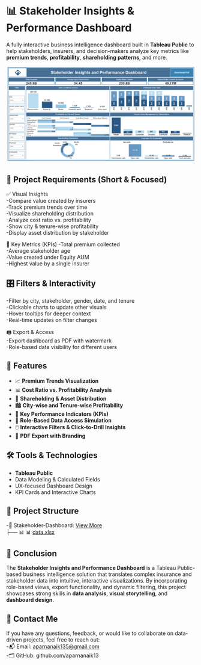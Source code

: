 # 📊 Stakeholder Insights & Performance Dashboard

A fully interactive business intelligence dashboard built in **Tableau Public** to help stakeholders, insurers, and decision-makers analyze key metrics like **premium trends**, **profitability**, **shareholding patterns**, and more.

![Dashboard Screenshot](./Screenshot.png) <!-- Replace with actual image path or URL if hosted -->

## 🔧 Project Requirements (Short & Focused)
✅ Visual Insights <br />
-Compare value created by insurers<br />
-Track premium trends over time<br />
-Visualize shareholding distribution<br />
-Analyze cost ratio vs. profitability<br />
-Show city & tenure-wise profitability<br />
-Display asset distribution by stakeholder<br />

📌 Key Metrics (KPIs)
-Total premium collected<br />
-Average stakeholder age<br />
-Value created under Equity AUM<br />
-Highest value by a single insurer<br />

## 🎛 Filters & Interactivity
-Filter by city, stakeholder, gender, date, and tenure<br />
-Clickable charts to update other visuals<br />
-Hover tooltips for deeper context<br />
-Real-time updates on filter changes<br />

🖨 Export & Access<br />
-Export dashboard as PDF with watermark<br />
-Role-based data visibility for different users<br />

## 🚀 Features

- 📈 **Premium Trends Visualization**
- 📊 **Cost Ratio vs. Profitability Analysis**
- 🧭 **Shareholding & Asset Distribution**
- 🏙️ **City-wise and Tenure-wise Profitability**
- 🎯 **Key Performance Indicators (KPIs)**
- 🧩 **Role-Based Data Access Simulation**
- 🖱️ **Interactive Filters & Click-to-Drill Insights**
- 🧾 **PDF Export with Branding**

## 🛠️ Tools & Technologies

- **Tableau Public**
- Data Modeling & Calculated Fields<br />
- UX-focused Dashboard Design<br />
- KPI Cards and Interactive Charts<br />

## 📂 Project Structure
-📁 Stakeholder-Dashboard:  [View More](https://github.com/aparnanaik13/Data-Analysis-Dashboard/blob/main/Stakeholder%20Insights%20and%20Performance%20Dashboard.twbx) <br /> 
├── 📊 📊 [data.xlsx](https://github.com/aparnanaik13/Data-Analysis-Dashboard/blob/main/Finance%20record.xlsx) <br />

## 📌 Conclusion

The **Stakeholder Insights and Performance Dashboard** is a Tableau Public-based business intelligence solution that translates complex insurance and stakeholder data into intuitive, interactive visualizations. By incorporating role-based views, export functionality, and dynamic filtering, this project showcases strong skills in **data analysis**, **visual storytelling**, and **dashboard design**.

## 📧 Contact Me
If you have any questions, feedback, or would like to collaborate on data-driven projects, feel free to reach out:<br />
-📬 Email: aparnanaik135@gmail.com<br />
-🗂️ GitHub: github.com/aparnanaik13<br />











